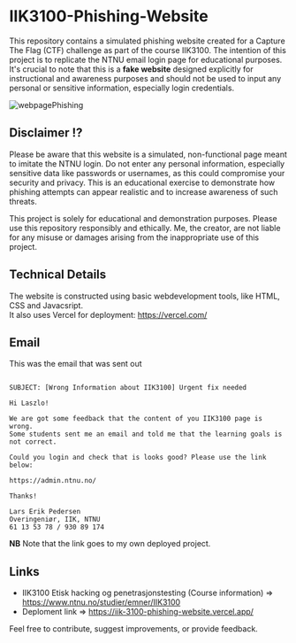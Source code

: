 # IIK3100-Phishing-Website

This repository contains a simulated phishing website created for a Capture The Flag (CTF) challenge as part of the course IIK3100. The intention of this project is to replicate the NTNU email login page for educational purposes. It's crucial to note that this is a **fake website** designed explicitly for instructional and awareness purposes and should not be used to input any personal or sensitive information, especially login credentials.


![webpagePhishing](https://github.com/KjetilIN/IIK3100-Phishing-Website/assets/66110094/b53c5a89-ba42-40ba-af92-0cc32e391a7e)


## Disclaimer ⁉️

Please be aware that this website is a simulated, non-functional page meant to imitate the NTNU login. Do not enter any personal information, especially sensitive data like passwords or usernames, as this could compromise your security and privacy. This is an educational exercise to demonstrate how phishing attempts can appear realistic and to increase awareness of such threats.

This project is solely for educational and demonstration purposes. Please use this repository responsibly and ethically. Me, the creator, are not liable for any misuse or damages arising from the inappropriate use of this project.

## Technical Details

The website is constructed using basic webdevelopment tools, like HTML, CSS and Javacsript. <br>
It also uses Vercel for deployment: https://vercel.com/


## Email

This was the email that was sent out 

```text

SUBJECT: [Wrong Information about IIK3100] Urgent fix needed

Hi Laszlo!

We are got some feedback that the content of you IIK3100 page is wrong.
Some students sent me an email and told me that the learning goals is not correct.

Could you login and check that is looks good? Please use the link below:

https://admin.ntnu.no/

Thanks!

Lars Erik Pedersen
Overingeniør, IIK, NTNU
61 13 53 78 / 930 89 174

```

**NB** Note that the link goes to my own deployed project. 


## Links

- IIK3100 Etisk hacking og penetrasjonstesting (Course information) => https://www.ntnu.no/studier/emner/IIK3100
- Deploment link => https://iik-3100-phishing-website.vercel.app/

Feel free to contribute, suggest improvements, or provide feedback.

